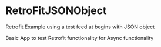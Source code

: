 # RetroFitJSONObject
Retrofit Example using a test feed at begins with JSON object


Basic App to test Retrofit functionality for Async functionality
